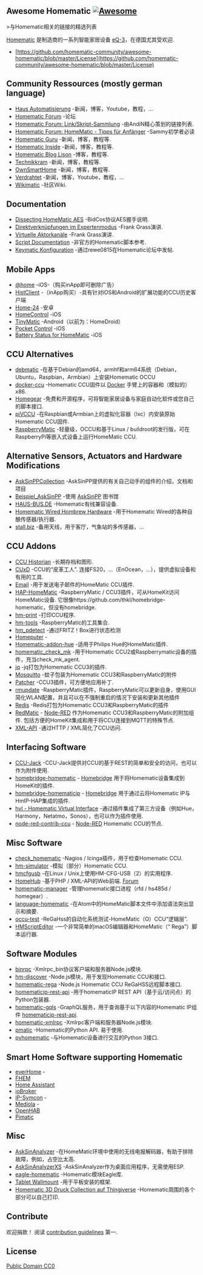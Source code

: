 <div class="github-widget" data-repo="homematic-community/awesome-homematic"></div>

## Awesome Homematic [![Awesome](https://cdn.rawgit.com/sindresorhus/awesome/d7305f38d29fed78fa85652e3a63e154dd8e8829/media/badge.svg)](https://github.com/sindresorhus/awesome)

&gt;与Homematic相关的链接的精选列表

[Homematic](https://www.homematic.com/) 是制造商的一系列智能家居设备 [eQ-3](https://www.eq-3.de)，在德国尤其受欢迎.



- [https://github.com/homematic-community/awesome-homematic/blob/master/License](https://github.com/homematic-community/awesome-homematic/blob/master/License)


## Community Ressources (mostly german language)

* [Haus Automatisierung](https://haus-automatisierung.com/) -新闻，博客，Youtube，教程，...
* [Homematic Forum](https://homematic-forum.de/forum/) -论坛
* [Homematic Forum: Link/Skript-Sammlung](https://homematic-forum.de/forum/viewtopic.php?f=26&t=27907) -由AndiN精心策划的链接列表.
* [Homematic Forum: HomeMatic - Tipps für Anfänger](https://homematic-forum.de/forum/viewtopic.php?f=31&t=22801) -Sammy初学者必读
* [Homematic Guru](https://homematic-guru.de/) -新闻，博客，教程等.
* [Homematic Inside](https://www.homematic-inside.de/) -新闻，博客，教程等.
* [Homematic Blog Lison](https://homematic-blog.lison.ch/) -博客，教程等.
* [Technikkram](https://technikkram.net) -新闻，博客，教程等.
* [OwnSmartHome](https://ownsmarthome.de/category/homematic/) -新闻，博客，教程等.
* [Verdrahtet](https://www.verdrahtet.info/) -新闻，博客，Youtube，教程，...
* [Wikimatic](http://www.wikimatic.de/wiki/Hauptseite) -社区Wiki.


## Documentation

* [Dissecting HomeMatic AES](https://git.zerfleddert.de/hmcfgusb/AES/) -BidCos协议AES握手说明.
* [Direktverknüpfungen im Expertenmodus](https://www.youtube.com/watch?v=1B4iwtK1Rmo) -Frank Grass演讲.
* [Virtuelle Aktorkanäle](https://www.youtube.com/watch?v=Cwxwtig6Q1I) -Frank Grass演讲.
* [Script Documentation](http://www.wikimatic.de/wiki/Script_Dokumentation) -非官方的Homematic脚本参考.
* [Keymatic Konfiguration](https://homematic-forum.de/forum/viewtopic.php?f=31&t=19196) -通过rewe0815在Homematic论坛中发帖.

## Mobile Apps

* [@home](https://www.athomeapp.de/) -iOS-（购买inApp即可删除广告）
* [HistClient](https://www.sa-com.de/smarthome-special/histclient-handbuch/) -（inApp购买）-具有针对iOS和Android的扩展功能的CCU历史客户端
* [Home-24](http://www.home-24.net/index.php?page=sites/home.php&app=home24) -安卓 
* [HomeControl](http://www.ksquare.de/myhomecontrol/) -iOS
* [TinyMatic](https://www.tinymatic.de/) -Android（以前为：HomeDroid）
* [Pocket Control](https://www.penzler.de) -iOS
* [Battery Status for HomeMatic](https://zeezide.com/en/products/hmbattery/) -iOS


## CCU Alternatives

* [debmatic](https://github.com/alexreinert/debmatic) -在基于Debian的amd64，armhf和arm64系统（Debian，Ubuntu，Raspbian，Armbian）上安装Homematic OCCU
* [docker-ccu](https://github.com/angelnu/docker-ccu) -Homematic CCU固件以 [Docker](https://www.docker.com) 手臂上的容器和（模拟的）x86.
* [Homegear](https://homegear.eu/index.php/Main_Page) -免费和开源程序，可将智能家居设备与家庭自动化软件或您自己的脚本接口.
* [piVCCU](https://github.com/alexreinert/piVCCU) -在Raspbian或Armbian上的虚拟化容器（lxc）内安装原始Homematic CCU固件.
* [RaspberryMatic](https://github.com/jens-maus/RaspberryMatic) -轻量级，OCCU和基于Linux / buildroot的发行版，可在RaspberryPi等嵌入式设备上运行HomeMatic CCU.


## Alternative Sensors, Actuators and Hardware Modifications

* [AskSinPPCollection](https://jp112sdl.github.io/AskSinPPCollection/) -AskSinPP提供的有关自己动手的组件的介绍，文档和项目
* [Beispiel_AskSinPP](https://github.com/jp112sdl/Beispiel_AskSinPP) -使用 [AskSinPP](https://github.com/pa-pa/AskSinPP) 图书馆
* [HAUS-BUS.DE](http://www.haus-bus.de/) -Homematic有线兼容设备.
* [Homematic Wired Hombrew Hardware](https://github.com/jfische) -用于Homematic Wired的各种自酿传感器/执行器.
* [stall.biz](https://www.stall.biz/) -备用天线，用于客厅，气象站的多传感器，...


## CCU Addons

* [CCU Historian](https://ccu-historian.de/) -长期存档和图形.
* [CUxD](https://www.homematic-inside.de/software/tag/Zusatzsoftware )  -CCU的“皮革工人”. 连接FS20，...（EnOcean，...），提供虚拟设备和有用的工具.
* [Email](https://github.com/jens-maus/hm_email) -用于发送电子邮件的HomeMatic CCU插件.
* [HAP-HomeMatic](https://github.com/thkl/hap-homematic)  -RaspberryMatic / CCU3插件，可从HomeKit访问HomeMatic设备. 它很像https://github.com/thkl/homebridge-homematic，但没有homebridge.
* [hm-print](https://github.com/litti/hm-print) -打印CCU程序.
* [hm-tools](https://github.com/fhetty/hm-tools) -RaspberryMatic的工具集合.
* [hm_pdetect](https://github.com/jens-maus/hm_pdetect) -通过FRITZ！Box进行状态检测
* [Homeputer](https://www.contronics.de/shop/HomeMatic-System/Zentralen-und-Software.html) - 
* [Homematic-addon-hue](https://github.com/j-a-n/homematic-addon-hue) -适用于Philips Hue的HomeMatic插件.
* [homematic_check_mk](https://github.com/alexreinert/homematic_check_mk) -用于Homematic CCU2或Raspberrymatic设备的插件，充当check_mk_agent.
* [jq](https://github.com/hobbyquaker/ccu-addon-jq) -jq打包为Homematic CCU3的插件.
* [Mosquitto](https://github.com/hobbyquaker/ccu-addon-mosquitto) -蚊子包装为Homematic CCU3和RaspberryMatic的附件
* [Patcher](https://github.com/hobbyquaker/Patcher) -CCU3插件，可方便地应用补丁.
* [rmupdate](https://github.com/j-a-n/raspberrymatic-addon-rmupdate) -RaspberryMatic插件，RaspberryMatic可以更新自身，使用GUI简化WLAN配置，并且可以在不强制重启的情况下安装和更新其他插件
* [Redis](https://github.com/hobbyquaker/ccu-addon-redis) -Redis打包为Homematic CCU3和RaspberryMatic的插件
* [RedMatic](https://github.com/rdmtc/RedMatic) - [Node-RED](https://nodered.org/) 作为Homematic CCU3和RaspberryMatic的附加组件. 包括方便的HomeKit集成和用于将CCU连接到MQTT的特殊节点.
* [XML-API](https://github.com/hobbyquaker/xml-api) -通过HTTP / XML简化了CCU访问.


## Interfacing Software

* [CCU-Jack](https://github.com/mdzio/ccu-jack) -CCU-Jack提供对CCU的基于REST的简单和安全的访问，也可以作为附件使用.
* [homebridge-homematic](https://github.com/thkl/homebridge-homematic) - [Homebridge](https://github.com/nfarina/homebridge) 用于将Homematic设备集成到HomeKit的插件.
* [homebridge-homematicip](https://github.com/marcsowen/homebridge-homematicip) - [Homebridge](https://github.com/nfarina/homebridge) 用于通过云将Homematic IP与HmIP-HAP集成的插件.
* [hvl - Homematic Virtual Interface](https://github.com/thkl/Homematic-Virtual-Interface) -通过插件集成了第三方设备（例如Hue，Harmony，Netatmo，Sonos），也可以作为插件使用.
* [node-red-contrib-ccu](https://github.com/rdmtc/node-red-contrib-ccu) - [Node-RED](https://nodered.org) Homematic CCU的节点.



## Misc Software

* [check_homematic](https://github.com/hobbyquaker/check_homematic) -Nagios / Icinga插件，用于检查Homematic CCU.
* [hm-simulator](https://github.com/hobbyquaker/hm-simulator) -模拟（部分）Homematic CCU.
* [hmcfgusb](https://git.zerfleddert.de/cgi-bin/gitweb.cgi/hmcfgusb) -在Linux / Unix上使用HM-CFG-USB（2）的实用程序.
* [HomeHub](https://github.com/Gerti1972/homehub) -基于PHP / XML-API的Web前端. [Forum](https://homematic-forum.de/forum/viewtopic.php?f=41&t=50538)
* [homematic-manager](https://github.com/hobbyquaker/homematic-manager) -管理homematic接口进程（rfd / hs485d / homegear）.
* [language-homematic](https://github.com/Ayngush/language-homematic) -在Atom中的HomeMatic脚本文件中添加语法突出显示和摘要.
* [occu-test](https://github.com/hobbyquaker/occu-test) -ReGaHss的自动化系统测试-HomeMatic（O）CCU“逻辑层”.
* [HMScriptEditor](https://zeezide.com/en/products/hmscripteditor/) -一个非常简单的macOS编辑器和HomeMatic（“ Rega”）脚本运行器.

## Software Modules

* [binrpc](https://github.com/hobbyquaker/binrpc) -Xmlrpc_bin协议客户端和服务器Node.js模块.
* [hm-discover](https://github.com/hobbyquaker/hm-discover) -Node.js模块，用于发现Homematic CCU和接口.
* [homematic-rega](https://github.com/hobbyquaker/homematic-rega) -Node.js Homematic CCU ReGaHSS远程脚本接口.
* [homematicip-rest-api](https://github.com/coreGreenberet/homematicip-rest-api) -用于homematicIP REST API（基于云/访问点）的Python包装器.
* [homematic-gqls](https://github.com/martin-riedl/homematic-gqls) -GraphQL服务，用于查询基于以下内容的Homematic IP组件 [homematicip-rest-api](https://github.com/coreGreenberet/homematicip-rest-api).
* [homematic-xmlrpc](https://github.com/hobbyquaker/homematic-xmlrpc) -Xmlrpc客户端和服务器Node.js模块.
* [pmatic](https://github.com/LarsMichelsen/pmatic)  -Homematic的Python API. 易于使用.
* [pyhomematic](https://github.com/danielperna84/pyhomematic) -与Homematic设备进行交互的Python 3接口.

## Smart Home Software supporting Homematic

* [everHome](https://everhome.de) - 
* [FHEM](https://fhem.de/)
* [Home Assistant](https://www.home-assistant.io/)
* [ioBroker](https://www.iobroker.net/?lang=de)
* [IP-Symcon](https://www.symcon.de/) - 
* [Mediola](https://www.mediola.com/) - 
* [OpenHAB](https://www.openhab.org/)
* [Pimatic](https://pimatic.org/)

## Misc

* [AskSinAnalyzer](https://github.com/jp112sdl/AskSinAnalyzer) -在HomeMatic环境中使用的无线电报解码器，有助于排除故障，例如，占空比太高.
* [AskSinAnalyzerXS](https://github.com/psi-4ward/AskSinAnalyzerXS) -AskSinAnalyzer作为桌面应用程序，无需使用ESP.
* [eagle-homematic](https://github.com/dersimn/eagle-homematic) -Homematic模块Eagle库.
* [Tablet Wallmount](https://homematic-forum.de/forum/viewtopic.php?f=18&t=49421) -用于平板安装的框架.
* [Homematic 3D Druck Collection auf Thingiverse](https://www.thingiverse.com/hobbyquaker/collections/homematic) -Homematic周围的各个部分可以自己打印.


## Contribute

欢迎捐款！ 阅读 [contribution guidelines](https://github.com/homematic-community/awesome-homematic/blob/master/contributing.md) 第一.


## License

[Public Domain CC0](https://creativecommons.org/publicdomain/zero/1.0/)
